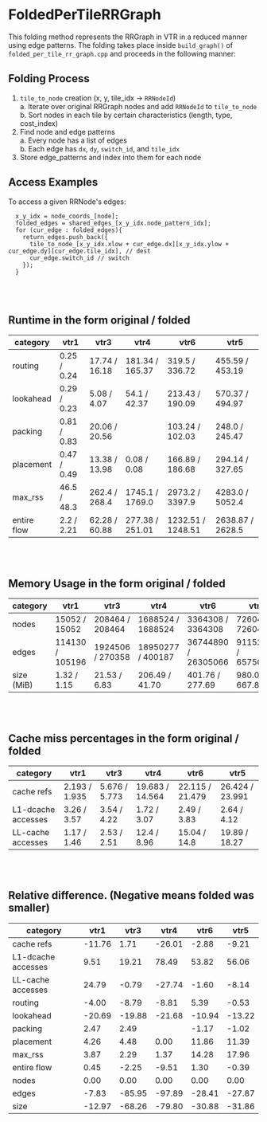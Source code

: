 # FoldedPerTileRRGraph 
This folding method represents the RRGraph in VTR in a reduced manner using edge patterns. The folding takes place inside `build_graph()` of `folded_per_tile_rr_graph.cpp` and proceeds in the following manner:
## Folding Process
1. `tile_to_node` creation (x, y, tile_idx -> `RRNodeId`)  
    a. Iterate over original RRGraph nodes and add `RRNodeId` to `tile_to_node`  
    b. Sort nodes in each tile by certain characteristics (length, type, cost_index)
2. Find node and edge patterns  
    a. Every node has a list of edges  
    b. Each edge has `dx`, `dy`, `switch_id`, and `tile_idx`
3. Store edge_patterns and index into them for each node

## Access Examples

To access a given RRNode's edges:      
      
      x_y_idx = node_coords_[node];
      folded_edges = shared_edges_[x_y_idx.node_pattern_idx];
      for (cur_edge : folded_edges){
        return_edges.push_back({
          tile_to_node_[x_y_idx.xlow + cur_edge.dx][x_y_idx.ylow + cur_edge.dy][cur_edge.tile_idx], // dest
          cur_edge.switch_id // switch
        });
      }
<br/><br/>
## Runtime in the form original / folded
| category |vtr1|vtr3|vtr4|vtr6|vtr5|
|---|---|---|---|---|---|
| routing            | 0.25 / 0.24| 17.74 / 16.18| 181.34 / 165.37| 319.5 / 336.72| 455.59 / 453.19|
| lookahead          | 0.29 / 0.23| 5.08 / 4.07| 54.1 / 42.37| 213.43 / 190.09| 570.37 / 494.97|
| packing            | 0.81 / 0.83| 20.06 / 20.56|        | 103.24 / 102.03| 248.0 / 245.47|
| placement          | 0.47 / 0.49| 13.38 / 13.98| 0.08 / 0.08| 166.89 / 186.68| 294.14 / 327.65|
| max_rss            | 46.5 / 48.3| 262.4 / 268.4| 1745.1 / 1769.0| 2973.2 / 3397.9| 4283.0 / 5052.4|
| entire flow        | 2.2 / 2.21| 62.28 / 60.88| 277.38 / 251.01| 1232.51 / 1248.51| 2638.87 / 2628.5|
<br/><br/>
## Memory Usage in the form original / folded
| category |vtr1|vtr3|vtr4|vtr6|vtr5|
|---|---|---|---|---|---|
| nodes              | 15052 / 15052| 208464 / 208464| 1688524 / 1688524| 3364308 / 3364308| 7260478 / 7260478|
| edges              | 114130 / 105196| 1924506 / 270358| 18950277 / 400187| 36744890 / 26305066| 91152197 / 65750765|
| size (MiB)               | 1.32 / 1.15| 21.53 / 6.83| 206.49 / 41.70| 401.76 / 277.69| 980.08 / 667.82|



<br/><br/>
## Cache miss percentages in the form original / folded
| category |vtr1|vtr3|vtr4|vtr6|vtr5|
|---|---|---|---|---|---|
| cache refs         | 2.193 / 1.935| 5.676 / 5.773| 19.683 / 14.564| 22.115 / 21.479| 26.424 / 23.991|
| L1-dcache accesses | 3.26 / 3.57| 3.54 / 4.22| 1.72 / 3.07| 2.49 / 3.83| 2.64 / 4.12|
| LL-cache accesses  | 1.17 / 1.46| 2.53 / 2.51| 12.4 / 8.96| 15.04 / 14.8| 19.89 / 18.27|


<br/><br/>
## Relative difference. (Negative means folded was smaller)
| category |vtr1|vtr3|vtr4|vtr6|vtr5|
|---|---|---|---|---|---|
| cache refs         | -11.76 | 1.71   | -26.01 | -2.88  | -9.21  |
| L1-dcache accesses | 9.51   | 19.21  | 78.49  | 53.82  | 56.06  |
| LL-cache accesses  | 24.79  | -0.79  | -27.74 | -1.60  | -8.14  |
| routing            | -4.00  | -8.79  | -8.81  | 5.39   | -0.53  |
| lookahead          | -20.69 | -19.88 | -21.68 | -10.94 | -13.22 |
| packing            | 2.47   | 2.49   |        | -1.17  | -1.02  |
| placement          | 4.26   | 4.48   | 0.00   | 11.86  | 11.39  |
| max_rss            | 3.87   | 2.29   | 1.37   | 14.28  | 17.96  |
| entire flow        | 0.45   | -2.25  | -9.51  | 1.30   | -0.39  |
| nodes              | 0.00   | 0.00   | 0.00   | 0.00   | 0.00   |
| edges              | -7.83  | -85.95 | -97.89 | -28.41 | -27.87 |
| size               | -12.97 | -68.26 | -79.80 | -30.88 | -31.86 |





